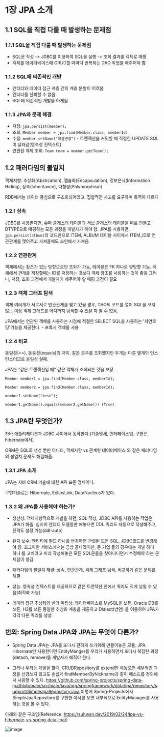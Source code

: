 # 1장 JPA 소개

## 1.1 SQL을 직접 다룰 때 발생하는 문제점
### 1.1.1 SQL을 직접 다룰 때 발생하는 문제점
- SQL문 작성 -> JDBC를 이용하여 SQL을 실행 -> 조회 결과를 객체로 매핑
- 객체를 데이터베이스에 CRUD할 때마다 반복되는 DAO 작업을 해주어야 함

### 1.1.2 SQL에 의존적인 개발
- 엔티티와 데이터 접근 계층 간의 계층 분할이 어려움
- 엔티티를 신뢰할 수 없음
- SQL에 의존적인 개발을 하게됨

### 1.1.3 JPA와 문제 해결
- 저장: `jpa.persist(member);`
- 조회: `Member member = jpa.find(Member.class, memberId)`
- 수정: `member.setName("이름변경")` - 트랜잭션을 커밋할 때 적절한 UPDATE SQL이 날라감(영속성 컨텍스트)
- 연관된 객체 조회: `Team team = member.getTeam();`

## 1.2 패러다임의 불일치
객체지향: 추상화(Abstrcation), 캡슐화(Encapsulation), 정보은닉(Information Hiding), 상속(Inheritance), 다형성(Polymorphism)

RDB에서는 데이터 중심으로 구조화되어있고, 집합적인 사고를 요구하며 목적이 다르다

### 1.2.1 상속
JDBC를 사용한다면, 슈퍼 클래스의 테이블과 서브 클래스의 테이블을 따로 만들고 DTYPE으로 매핑하는 모든 과정을 개발자가 해야 함.
JPA를 사용하면, `jpa.persist(album)`의 코드만으로 ITEM, ALBUM 테이블 사이에서 ITEM_ID로 연관관계를 맺어주고 가져올때도 조인해서 가져옴

### 1.2.2 연관관계
객체에서는 참조가 있는 방향으로만 조회가 가능, 테이블은 FK 하나로 양방향 가능.
객체에서 관계를 저장할때는 ID를 저장하는 것보다 객체 참조를 사용하는 것이 좋음
그러나, 저장, 조회 과정에서 개발자가 해주어야 할 매핑 과정이 필요

### 1.2.3 객체 그래프 탐색 
객체 여러개가 서로서로 연관관계를 맺고 있을 경우, DAO의 코드를 열어 SQL을 보지 않는 이상 객체 그래프를 어디까지 탐색할 수 있을 지 알 수 없음.

JPA에서는 연관된 객체를 사용하는 시점에 적절한 SELECT SQL을 사용하는 '지연로딩'기능을 제공한다. - 프록시 객체를 사용

### 1.2.4 비교
동일성(==), 동등성(equals)의 차이. 같은 로우를 조회했지만 두개는 다른 별개의 인스턴스이므로 동일성 실패.

JPA는 "같은 트랜잭션일 때" 같은 객체가 조회되는 것을 보장.

`Member member1 = jpa.find(Member.class, memberId);`

`Member member2 = jpa.find(Member.class, memberId);`

`member1.setName("test");`

`member1.getName().equals(mebmer2.getName()) (True)`

## 1.3 JPA란 무엇인가?

자바 애플리케이션과 JDBC 사이에서 동작한다.(기술명세, 인터페이스임. 구현은 hibernate에서)

ORM은 SQL의 생성 뿐만 아니라, 객체지향 vs 관계형 데이터베이스 와 같은 패러다임의 불일치 문제도 해결해줌.

### 1.3.1 JPA 소개
JPA는 자바 ORM 기술에 대한 API 표준 명세이다.

구현기술로는 Hibernate, EclipsLink, DataNucleus가 있다.

### 1.3.2 왜 JPA를 사용해야 하는가?

- 생산성: 객체지향적으로 개발을 하면, SQL 작성, JDBC API를 사용하는 작업은 JPA가 해줌. 심지어 엔티티 모델링만 해놓으면 DDL 쿼리도 자동으로 작성해주고, 전략도 설정 가능(ddl-auto)

- 유지 보수: 엔티티에 필드 하나를 변경하면 관련된 모든 SQL, JDBC코드를 변경해야 함. 조그마한 서비스에서는 금방 끝나겠지만, 큰 기업 들의 경우에는 개발 하다 하나 를 고치려고 미리 작성해놓은 모든 SQL문들을 찾아다니면서 수정해야 하는 문제점이 생김

- 패러다임의 불일치 해결: 상속, 연관관계, 객체 그래프 탐색, 비교하기 같은 문제를 해결

- 성능: 영속성 컨텍스트를 제공하므로 같은 트랜잭션 안에서 쿼리도 적게 날릴 수 있음(최적화 가능)

- 데이터 접근 추상화와 벤더 독립성: 데이터베이스를 MySQL을 쓰든, Oracle DB를 쓰든, H2를 쓰든 동일한 추상화 계층을 제공하고 Dialect(방언) 을 이용하여 JPA가 각각 다른 쿼리를 생성.


## 번외: Spring Data JPA와 JPA는 무엇이 다른가?

- Spring Data JPA는 JPA를 또다시 편하게 쓰기위해 만들어놓은 모듈. JPA Hibernate만 사용한다면 EntityManger를 우리가 사용하면서 또다시 복잡한 과정(detach, remove)를 개발자가 해줘야 한다.

- 그러나 우리는 개발을 할때, CRUDRepository를 extend만 해놓으면 세부적인 과정을 신경쓰지 않고도 손쉽게 findMemberByNickname과 같이 메소드를 정의해서 사용할 수 있다. 
https://github.com/spring-projects/spring-data-jpa/blob/main/src/main/java/org/springframework/data/jpa/repository/support/SimpleJpaRepository.java 
이렇게 Spring-Projects에서 SimpleJpaRepository를 구현한 예시를 보면 내부적으로 EntityManager를 사용하는 것을 볼 수 있다.

아래와 같은 구조임(Reference: https://suhwan.dev/2019/02/24/jpa-vs-hibernate-vs-spring-data-jpa/)

![image](https://user-images.githubusercontent.com/46064193/128800353-cb20da8d-2063-47d9-98af-a1d544497a5d.png)